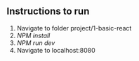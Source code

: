 ## Instructions to run
1. Navigate to folder project/1-basic-react
2. *NPM install*
3. *NPM run dev*
4. Navigate to localhost:8080
